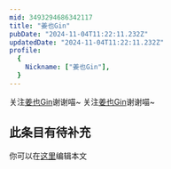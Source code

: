 ```yaml
---
mid: 3493294686342117
title: "姜也Gin"
pubDate: "2024-11-04T11:22:11.232Z"
updatedDate: "2024-11-04T11:22:11.232Z"
profile:
  {
    Nickname: ["姜也Gin"],
  }
---
```


关注[姜也Gin](https://space.bilibili.com/3493294686342117)谢谢喵~ 关注[姜也Gin](https://space.bilibili.com/3493294686342117)谢谢喵~

## 此条目有待补充
你可以在[这里](https://github.com/Yuhanawa/VTuber.ICU-Content/edit/master/v/姜也Gin/index.md)编辑本文
